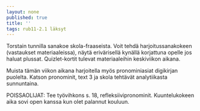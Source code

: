 ```yaml
---
layout: none
published: true
title: ''
tags: rub11-2.1 läksyt
---
```

Torstain tunnilla sanakoe skola-fraaseista. Voit tehdä harjoitussanakokeen (vastaukset materiaaleissa), näytä erivärisellä kynällä korjattuna opelle jos haluat plussat. Quizlet-kortit tulevat materiaaleihin keskiviikon aikana.

Muista tämän viikon aikana harjoitella myös pronominiasiat digikirjan puolelta. Katson pronominit, text 3 ja skola tehtävät analytiikasta sunnuntaina.

POISSAOLIJAT: Tee työvihkons s. 18, refleksiivipronominit. Kuuntelukokeen aika sovi open kanssa kun olet palannut kouluun.
